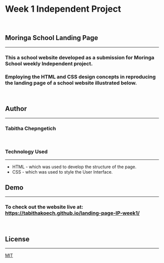 # Week 1 Independent Project 
&nbsp;
##  Moringa School Landing Page
---
### This a school website developed as a submission for Moringa School weekly Independent project.
### Employing the HTML and CSS design concepts in reproducing the landing page of a school website illustrated below.

&nbsp;
&nbsp;




## Author
---
### Tabitha Chepngetich
&nbsp;
### Technology  Used
---
* HTML - which was used to develop the structure of the page.
* CSS - which was used to style the User Interface.
&nbsp;
## Demo
---
### To check out the website live at: https://tabithakoech.github.io/landing-page-IP-week1/
&nbsp;
## License
---

[MIT](https://opensource.org/licenses/MIT)

